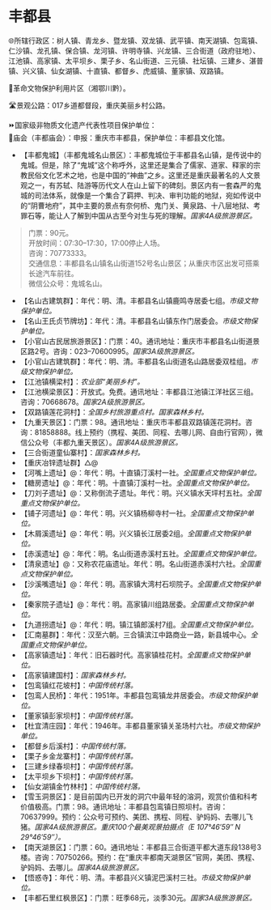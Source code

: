 # 丰都县  
🌐所辖行政区：树人镇、青龙乡、暨龙镇、双龙镇、武平镇、南天湖镇、包鸾镇、仁沙镇、龙孔镇、保合镇、龙河镇、许明寺镇、兴龙镇、三合街道（政府驻地）、江池镇、高家镇、太平坝乡、栗子乡、名山街道、三元镇、社坛镇、三建乡、湛普镇、兴义镇、仙女湖镇、十直镇、都督乡、虎威镇、董家镇、双路镇。  

🚩革命文物保护利用片区（湘鄂川黔）。  

🛣️景观公路：017乡道都督段，重庆美丽乡村公路。  

⏩国家级非物质文化遗产代表性项目保护单位：  
🔸庙会（丰都庙会）：申报：重庆市丰都县，保护单位：丰都县文化馆。  

* 【丰都鬼城】（丰都鬼城名山景区）：丰都鬼城位于丰都县名山镇，是传说中的鬼城。但是，除了“鬼城”这个称呼外，这里还是集合了儒家、道家、释家的宗教民俗文化艺术之地，也是中国的“神曲”之乡。这里还是重庆最著名的人文景观之一，有苏轼、陆游等历代文人在山上留下的碑刻。景区内有一套森严的鬼城的司法体系，就像是一个集合了羁押、判决、审判功能的地狱，宛如传说中的“阴曹地府”，其中主要的景点有奈何桥、鬼门关、黄泉路、十八层地狱、考罪石等，能让人了解到中国从古至今对生与死的理解。*国家4A级旅游景区。*  
> 门票：90元。  
> 开放时间：07:30–17:30，17:00停止人场。  
> 咨询：70773333。  
> 交通信息：丰都县名山镇名山街道152号名山景区；从重庆市区出发可搭乘长途汽车前往。  
> 微信公众号：鬼城名山。  
* 【名山古建筑群】：年代：明、清。丰都县名山镇鹿鸣寺居委七组。*市级文物保护单位。*  
* 【名山王氏贞节牌坊】：年代：清。丰都县名山镇东作门居委会。*市级文物保护单位。*  
* 【小官山古民居旅游景区】：门票：40。通讯地址：重庆市丰都县名山街道景区路2号。咨询：023–70600995。*国家3A级旅游景区。*  
* 【小官山古建筑群】：年代：明、清。丰都县名山街道名山路居委双桂组。*市级文物保护单位。*  
* 【江池镇横梁村】：*农业部“美丽乡村”。*  
* 【江池横梁景区】：开放式。免费。通讯地址：丰都县江池镇江洋社区三组。咨询：70668678。*国家2A级旅游景区。*  
* 【双路镇莲花洞村】：*全国乡村旅游重点村。国家森林乡村。*  
* 【九重天景区】：门票：98。通讯地址：重庆市丰都县双路镇莲花洞村。咨询：81858888。线上预约（携程、美团、同程、去哪儿网、自由行官网），微信公众号（丰都九重天景区）。*国家4A级旅游景区。*  
* 【三合街道童仙寨村】：*国家森林乡村。*  
* 【重庆冶锌遗址群】△@  
* 【河嘴上遗址】@：年代：明。十直镇汀溪村一社。*全国重点文物保护单位。*  
* 【糖房遗址】@：年代：明。十直镇汀溪村一社。*全国重点文物保护单位。*  
* 【刀刘子遗址】@：又称倒流子遗址。年代：明。兴义镇水天坪村五社。*全国重点文物保护单位。*  
* 【铺子河遗址】@：年代：明。兴义镇杨柳寺村一社。*全国重点文物保护单位。*  
* 【木屑溪遗址】@：年代：明。兴义镇长江居委2组。*全国重点文物保护单位。*  
* 【赤溪遗址】@：年代：明。名山街道赤溪村五社。*全国重点文物保护单位。*  
* 【清泉遗址】@：又称农花庙遗址。年代：明。名山街道赤溪村六社。*全国重点文物保护单位。*  
* 【沙溪嘴遗址】@：年代：明。高家镇大湾村石坝院子。*全国重点文物保护单位。*  
* 【秦家院子遗址】@：年代：明。高家镇川组路居委。*全国重点文物保护单位。*  
* 【九道拐遗址】@：年代：明。镇江镇郎溪村7组。*全国重点文物保护单位。*  
* 【汇南墓群】：年代：汉至六朝。三合镇滨江中路商业一路，新县城中心。*全国重点文物保护单位。*  
* 【高家镇遗址】：年代：旧石器时代。高家镇桂花村。*全国重点文物保护单位。*  
* 【高家镇建国村】：*国家森林乡村。*  
* 【包鸾镇红花坡村】：*中国传统村落。*  
* 【包鸾人民桥】：年代：1951年。丰都县包鸾镇龙井居委会。*市级文物保护单位。*  
* 【董家镇彭家坝村】：*中国传统村落。*  
* 【杜宜清庄园】：年代：1946年。丰都县董家镇关圣场村六社。*市级文物保护单位。*  
* 【都督乡后溪村】：*中国传统村落。*  
* 【栗子乡金龙寨村】：*中国传统村落。*  
* 【三建乡绿春坝村】：*中国传统村落。*  
* 【太平坝乡下坝村】：*中国传统村落。*  
* 【仙女湖镇金竹林村】：*中国传统村落。*  
* 【雪玉洞景区】：是目前国内已开发的洞穴中最年轻的溶洞，观赏价值和科考价值极高。门票：98。通讯地址：丰都县包鸾镇日照坝村。咨询：70637999。预约：公众号可预约、美团、携程、同程、驴妈妈、去哪儿飞猪。*国家4A级旅游景区。重庆100个最美观景拍摄点（E 107°46′59″ N 29°46′59″）。*  
* 【南天湖景区】：门票：60。通讯地址：丰都县三合街道平都大道东段138号3楼。咨询：70750266。预约：在“重庆丰都南天湖景区”官网，美团、携程、驴妈妈、去哪儿。*国家4A级旅游景区。*  
* 【悟惑寺】：年代：明、清。丰都县兴义镇泥巴溪村三社。*市级文物保护单位。*  
* 【丰都石里红枫景区】：门票：旺季68元，淡季30元。*国家3A级旅游景区。*  
<!-- Last processed: 2025-07-22 03:44:30 -->

